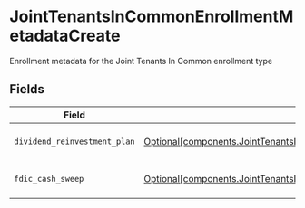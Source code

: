 # JointTenantsInCommonEnrollmentMetadataCreate

Enrollment metadata for the Joint Tenants In Common enrollment type


## Fields

| Field                                                                                                                                                                                        | Type                                                                                                                                                                                         | Required                                                                                                                                                                                     | Description                                                                                                                                                                                  | Example                                                                                                                                                                                      |
| -------------------------------------------------------------------------------------------------------------------------------------------------------------------------------------------- | -------------------------------------------------------------------------------------------------------------------------------------------------------------------------------------------- | -------------------------------------------------------------------------------------------------------------------------------------------------------------------------------------------- | -------------------------------------------------------------------------------------------------------------------------------------------------------------------------------------------- | -------------------------------------------------------------------------------------------------------------------------------------------------------------------------------------------- |
| `dividend_reinvestment_plan`                                                                                                                                                                 | [Optional[components.JointTenantsInCommonEnrollmentMetadataCreateDividendReinvestmentPlan]](../../models/components/jointtenantsincommonenrollmentmetadatacreatedividendreinvestmentplan.md) | :heavy_minus_sign:                                                                                                                                                                           | Option to auto-enroll in Dividend Reinvestment; defaults to DIVIDEND_REINVESTMENT_ENROLL                                                                                                     | DIVIDEND_REINVESTMENT_ENROLL                                                                                                                                                                 |
| `fdic_cash_sweep`                                                                                                                                                                            | [Optional[components.JointTenantsInCommonEnrollmentMetadataCreateFdicCashSweep]](../../models/components/jointtenantsincommonenrollmentmetadatacreatefdiccashsweep.md)                       | :heavy_minus_sign:                                                                                                                                                                           | Option to auto-enroll in FDIC cash sweep; defaults to FDIC_CASH_SWEEP_ENROLL                                                                                                                 | FDIC_CASH_SWEEP_ENROLL                                                                                                                                                                       |